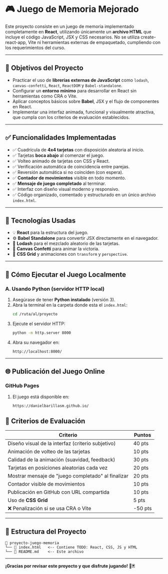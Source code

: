# 🎮 Juego de Memoria Mejorado

Este proyecto consiste en un juego de memoria implementado completamente en **React**, utilizando únicamente un **archivo HTML** que incluye el código JavaScript, JSX y CSS necesarios. No se utiliza create-react-app, Vite ni herramientas externas de empaquetado, cumpliendo con los requerimientos del curso.

---

## 🎯 Objetivos del Proyecto

- Practicar el uso de **librerías externas de JavaScript** como `lodash`, `canvas-confetti`, `React`, `ReactDOM` y `Babel-standalone`.
- Configurar un **entorno mínimo** para desarrollar en React sin herramientas como CRA o Vite.
- Aplicar conceptos básicos sobre **Babel**, JSX y el flujo de componentes en React.
- Implementar una interfaz animada, funcional y visualmente atractiva, que cumpla con los criterios de evaluación establecidos.

---

## ✅ Funcionalidades Implementadas

- ✅ Cuadrícula de **4x4 tarjetas** con disposición aleatoria al inicio.
- ✅ Tarjetas **boca abajo** al comenzar el juego.
- ✅ Volteo animado de tarjetas con CSS y React.
- ✅ Verificación automática de coincidencia entre parejas.
- ✅ Reversión automática si no coinciden (con espera).
- ✅ **Contador de movimientos** visible en todo momento.
- ✅ **Mensaje de juego completado** al terminar.
- ✅ Interfaz con diseño visual moderno y responsivo.
- ✅ Código organizado, comentado y estructurado en un único archivo `index.html`.

---

## 🧠 Tecnologías Usadas

- 💡 **React** para la estructura del juego.
- ⚙️ **Babel Standalone** para convertir JSX directamente en el navegador.
- 🎲 **Lodash** para el mezclado aleatorio de las tarjetas.
- 🎉 **Canvas Confetti** para animar la victoria.
- 🎨 **CSS Grid** y animaciones con `transform` y `perspective`.

---

## 🧪 Cómo Ejecutar el Juego Localmente

### A. Usando Python (servidor HTTP local)

1. Asegúrase de tener **Python instalado** (versión 3).
2. Abra la terminal en la carpeta donde esta el `index.html`:
   ```bash
   cd /ruta/al/proyecto
   ```
3. Ejecute el servidor HTTP:
   ```bash
   python -m http.server 8000
   ```
4. Abra su navegador en:
   ```
   http://localhost:8000/
   ```

---

## 🌐 Publicación del Juego Online

### GitHub Pages

1. El juego está disponible en:
   ```
   https://danielbarillasm.github.io/
   ```

## 🧾 Criterios de Evaluación

| Criterio                                                                 | Puntos |
|--------------------------------------------------------------------------|--------|
| Diseño visual de la interfaz (criterio subjetivo)                        | 40 pts |
| Animación de volteo de las tarjetas                                      | 10 pts |
| Calidad de la animación (suavidad, feedback)                             | 30 pts |
| Tarjetas en posiciones aleatorias cada vez                               | 20 pts |
| Mostrar mensaje de "juego completado" al finalizar                       | 20 pts |
| Contador visible de movimientos                                          | 10 pts |
| Publicación en GitHub con URL compartida                                 | 10 pts |
| Uso de **CSS Grid**                                                      |  5 pts |
| ❌ Penalización si se usa CRA o Vite                                    | -50 pts |

---

## 📂 Estructura del Proyecto

```
📁 proyecto-juego-memoria
└── 📄 index.html   <-- Contiene TODO: React, CSS, JS y HTML
└── 📄 README.md    <-- Este archivo
```

---

**¡Gracias por revisar este proyecto y que disfrute jugando! 🧠🃏**
